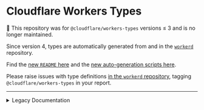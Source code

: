 # Cloudflare Workers Types

:stop_sign: This repository was for `@cloudflare/workers-types` versions ≤ 3 and is no longer maintained.

Since version 4, types are automatically generated from and in the [`workerd`](https://github.com/cloudflare/workerd) repository.

Find the [new `README` here](https://github.com/cloudflare/workerd/tree/main/npm/workers-types) and the [new auto-generation scripts here](https://github.com/cloudflare/workerd/tree/main/types).

Please raise issues with type definitions [in the `workerd` repository](https://github.com/cloudflare/workerd/issues/new/choose), tagging `@cloudflare/workers-types` in your report.

---

<details>
<summary>Legacy Documentation</summary>

## Install

```bash
npm install -D @cloudflare/workers-types
-- Or
yarn add -D @cloudflare/workers-types
```

## Usage

> :warning: If you're upgrading from version 2, make sure to remove `webworker` from the `lib` array in your
> `tsconfig.json`. These types are now included in `@cloudflare/workers-types`.

The following is a minimal `tsconfig.json` for use alongside this package:

**`tsconfig.json`**

```json
{
  "compilerOptions": {
    "target": "ES2020",
    "module": "CommonJS",
    "lib": ["ES2020"],
    "types": ["@cloudflare/workers-types"]
  }
}
```

### Using bindings

It's recommended that you create an ambient type file for any bindings your Worker uses. Create a file named
`bindings.d.ts` in your src directory:

**`bindings.d.ts`**

```typescript
export {};

declare global {
  const MY_ENV_VAR: string;
  const MY_SECRET: string;
  const myKVNamespace: KVNamespace;
}
```

## Auto-Generation

Types are automatically generated from the Workers runtime's source code on every release. However, these generated
types don't include any generics or overloads, so to improve ergonomics, some of them are overridden.

The [`overrides`](./overrides) directory contains partial TypeScript declarations. If an override has a different type
classification than its generated counterpart – for example, an `interface` is declared to override a generated `class`
definition – then the override is used instead of the generated output. However, if they're the same type classification
(e.g. both the override and the generated output are using `class`), then their member properties are merged:

- Members in the override but not in the generated type are included in the output
- If a member in the override has the same name as one in the generated type, the generated one is removed from the
  output, and the override is included instead
- If the member is declared type `never` in the override, it is removed from the output

If a named type override is declared as a type alias to `never`, that named type is removed from the output.

JSDoc comments from overrides will also be copied over to the output.

Comment overrides can also be written in Markdown. The [`docs`](./docs) directory contains these overrides.
2<sup>nd</sup> level headings are the names of top level declarations (e.g. <code>## \`KVNamespace\`</code>),
3<sup>rd</sup> level headings are for member names (e.g. <code>### \`KVNamespace#put\`</code>), and 4<sup>th</sup> level
headings correspond to JSDoc sections for members:

- `#### Parameters`: a list with parameters of the form <code>- \`param\`: param description</code>, these will be
  formatted as `@param` tags
- `#### Returns`: contents will be copied as-is to the `@returns` tag
- `#### Examples`: fenced code blocks with the language set to `js`, `ts`, `javascript` or `typescript` will be copied
  to `@example` tags

</details>
